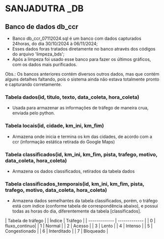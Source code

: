# SANJADUTRA _DB

## Banco de dados db_ccr
- Banco db_ccr_07112024.sql é um banco com dados capturados 24horas, do dia 30/10/2024 à 06/11/2024;
- Esses dados foras tratados diretamente no banco através dos códigos do arquivo 'limpeza_bds';
- Após a limpeza foi usado esse banco para fazer os últimos gráficos, com os dados mais purificados.

Obs.: Os bancos anteriores contém diversos outros dados, mas que contém alguns detalhes faltando, pois o sistema ainda não estava totalmente pronto e capturando corretamente.

### Tabela dados(id, titulo, texto, data_coleta, hora_coleta)
- Usada para armazenar as informações de tráfego de maneira crua, enviada pelo python.

### Tabela locais(id, cidade, km_ini, km_fim)
- Armazena onde inicia e termina os km das cidades, de acordo com a ccr (informação estática retirada do Google Maps)

### Tabela classificados(id, km_ini, km_fim, pista, trafego, motivo, data_coleta, hora_coleta)
- Armazena os dados classificados, retirados da tabela dados

### Tabela classificados_temporais(id, km_ini, km_fim, pista, trafego, motivo, data_coleta, hora_coleta)
- Armazena dados semelhantes da tabela classificados, porém, o tráfego está com índice (conforme tabela de correspondência abaixo), e possui todas as horas do dia, diferentemente da tabela [classificados].

|       Tabela de tráfego       |
| Índice        | Tráfego       | 
| ------------- | ------------- | 
| 0             | fluxo_continuo| 
| 1             | Normal        | 
| 2             | Acesso        | 
| 3             | Lento         | 
| 4             | Intenso       |
| 5             | Congestionado |
| 6             | Interditado   |
| 7             | Bloqueado     |